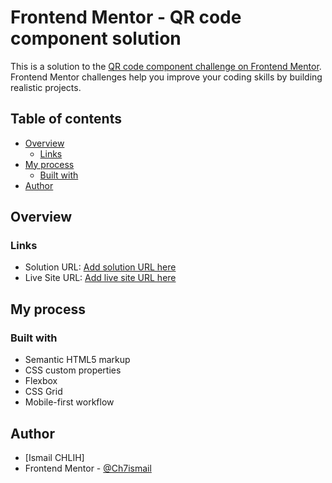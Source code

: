 # Frontend Mentor - QR code component solution

This is a solution to the [QR code component challenge on Frontend Mentor](https://www.frontendmentor.io/challenges/qr-code-component-iux_sIO_H). Frontend Mentor challenges help you improve your coding skills by building realistic projects. 

## Table of contents

- [Overview](#overview)
  - [Links](#links)
- [My process](#my-process)
  - [Built with](#built-with)
- [Author](#author)


## Overview

### Links

- Solution URL: [Add solution URL here](https://www.frontendmentor.io/solutions/html-css-CQ__pW7GO7)
- Live Site URL: [Add live site URL here](https://ch7ismail.github.io/qr-code-component/)

## My process

### Built with

- Semantic HTML5 markup
- CSS custom properties
- Flexbox
- CSS Grid
- Mobile-first workflow



## Author

- [Ismail CHLIH]
- Frontend Mentor - [@Ch7ismail](https://www.frontendmentor.io/profile/Ch7ismail)